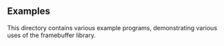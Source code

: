 ## Examples

This directory contains various example programs,
demonstrating various uses of the framebuffer library.

